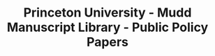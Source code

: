 ---
layout: repo
title: "Princeton University - Mudd Manuscript Library - Public Policy Papers"
id: 12843
permalink: repos/12843/
---